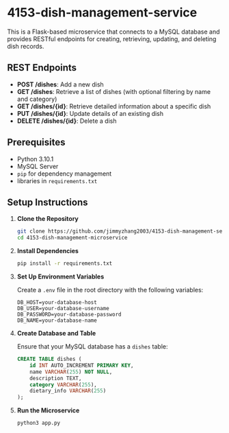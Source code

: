 # 4153-dish-management-service
This is a Flask-based microservice that connects to a MySQL database and provides RESTful endpoints for creating, retrieving, updating, and deleting dish records.

## REST Endpoints

- **POST /dishes**: Add a new dish
- **GET /dishes**: Retrieve a list of dishes (with optional filtering by name and category)
- **GET /dishes/{id}**: Retrieve detailed information about a specific dish
- **PUT /dishes/{id}**: Update details of an existing dish
- **DELETE /dishes/{id}**: Delete a dish

## Prerequisites

- Python 3.10.1
- MySQL Server
- `pip` for dependency management
- libraries in `requirements.txt`

## Setup Instructions

1. **Clone the Repository**
    ```bash
    git clone https://github.com/jimmyzhang2003/4153-dish-management-service.git
    cd 4153-dish-management-microservice
    ```

2. **Install Dependencies**
    ```bash
    pip install -r requirements.txt
    ```

3. **Set Up Environment Variables**

   Create a `.env` file in the root directory with the following variables:
    ```env
    DB_HOST=your-database-host
    DB_USER=your-database-username
    DB_PASSWORD=your-database-password
    DB_NAME=your-database-name
    ```

4. **Create Database and Table**

   Ensure that your MySQL database has a `dishes` table:
    ```sql
    CREATE TABLE dishes (
        id INT AUTO_INCREMENT PRIMARY KEY,
        name VARCHAR(255) NOT NULL,
        description TEXT,
        category VARCHAR(255),
        dietary_info VARCHAR(255)
    );
    ```

5. **Run the Microservice**
    ```bash
    python3 app.py
    ```
